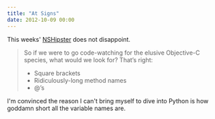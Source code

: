 ```yaml
---
title: "At Signs"
date: 2012-10-09 00:00
---
```


<import><p>This weeks' <a href="http://nshipster.com/at-compiler-directives/">NSHipster</a> does not disappoint.</p>

<blockquote>
  <p>So if we were to go code-watching for the elusive Objective-C species, what would we look for? That’s right:</p>
  
  <ul>
  <li>Square brackets</li>
  <li>Ridiculously-long method names</li>
  <li>@’s</li>
  </ul>
</blockquote>

<p>I'm convinced the reason I can't bring myself to dive into Python is how goddamn short all the variable names are.</p></import>

<!-- more -->

